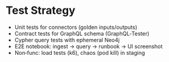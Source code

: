 # Test Strategy
- Unit tests for connectors (golden inputs/outputs)
- Contract tests for GraphQL schema (GraphQL‑Tester)
- Cypher query tests with ephemeral Neo4j
- E2E notebook: ingest → query → runbook → UI screenshot
- Non‑func: load tests (k6), chaos (pod kill) in staging